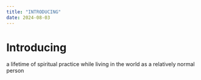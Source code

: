 ```yaml
---
title: "INTRODUCING"
date: 2024-08-03
---
```

# Introducing
a lifetime of spiritual practice while living in the world as a relatively normal person
